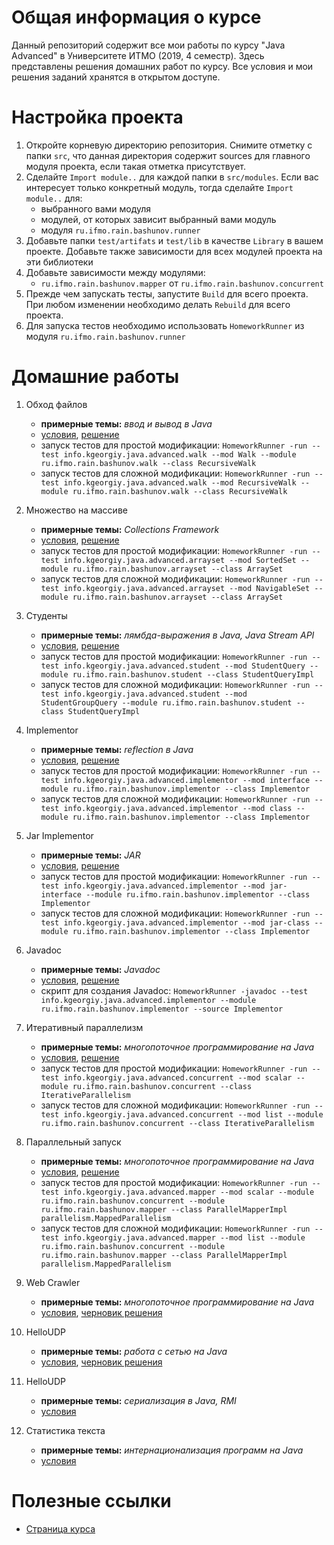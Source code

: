 # Общая информация о курсе

Данный репозиторий содержит все мои работы по курсу "Java Advanced" в Университете ИТМО (2019, 4 семестр). Здесь представлены решения домашних работ по курсу. Все условия и мои решения заданий хранятся в открытом доступе.

# Настройка проекта

1. Откройте корневую директорию репозитория. Снимите отметку с папки `src`, что данная директория содержит sources для главного модуля проекта, если такая отметка присутствует.
2. Сделайте `Import module..` для каждой папки в `src/modules`. Если вас интересует только конкретный модуль, тогда сделайте `Import module..` для:
   * выбранного вами модуля
   * модулей, от которых зависит выбранный вами модуль
   * модуля `ru.ifmo.rain.bashunov.runner`
3. Добавьте папки `test/artifats` и `test/lib` в качестве `Library` в вашем проекте. Добавьте также зависимости для всех модулей проекта на эти библиотеки
4. Добавьте зависимости между модулями:
   * `ru.ifmo.rain.bashunov.mapper` от `ru.ifmo.rain.bashunov.concurrent`
5. Прежде чем запускать тесты, запустите `Build` для всего проекта. При любом изменении необходимо делать `Rebuild` для всего проекта.
6. Для запуска тестов необходимо использовать `HomeworkRunner` из модуля `ru.ifmo.rain.bashunov.runner`

# Домашние работы

1. Обход файлов

   * **примерные темы:** _ввод и вывод в Java_
   * [условия](src/modules/ru.ifmo.rain.bashunov.walk/tasks.md), [решение](src/modules/ru.ifmo.rain.bashunov.walk)
   * запуск тестов для простой модификации:
     `HomeworkRunner -run --test info.kgeorgiy.java.advanced.walk --mod Walk --module ru.ifmo.rain.bashunov.walk --class RecursiveWalk`
   * запуск тестов для сложной модификации:
     `HomeworkRunner -run --test info.kgeorgiy.java.advanced.walk --mod RecursiveWalk --module ru.ifmo.rain.bashunov.walk --class RecursiveWalk`

2. Множество на массиве

   * **примерные темы:** _Collections Framework_
   * [условия](src/modules/ru.ifmo.rain.bashunov.arrayset/tasks.md), [решение](src/modules/ru.ifmo.rain.bashunov.arrayset)
   * запуск тестов для простой модификации:
     `HomeworkRunner -run --test info.kgeorgiy.java.advanced.arrayset --mod SortedSet --module ru.ifmo.rain.bashunov.arrayset --class ArraySet`
   * запуск тестов для сложной модификации:
     `HomeworkRunner -run --test info.kgeorgiy.java.advanced.arrayset --mod NavigableSet --module ru.ifmo.rain.bashunov.arrayset --class ArraySet`

3. Студенты

   * **примерные темы:** _лямбда-выражения в Java, Java Stream API_
   * [условия](src/modules/ru.ifmo.rain.bashunov.student/tasks.md), [решение](src/modules/ru.ifmo.rain.bashunov.student)
   * запуск тестов для простой модификации:
     `HomeworkRunner -run --test info.kgeorgiy.java.advanced.student --mod StudentQuery --module ru.ifmo.rain.bashunov.student --class StudentQueryImpl`
   * запуск тестов для сложной модификации:
     `HomeworkRunner -run --test info.kgeorgiy.java.advanced.student --mod StudentGroupQuery --module ru.ifmo.rain.bashunov.student --class StudentQueryImpl`

4. Implementor

   * **примерные темы:** _reflection в Java_
   * [условия](src/modules/ru.ifmo.rain.bashunov.implementor/tasks.md), [решение](src/modules/ru.ifmo.rain.bashunov.implementor)
   * запуск тестов для простой модификации:
     `HomeworkRunner -run --test info.kgeorgiy.java.advanced.implementor --mod interface --module ru.ifmo.rain.bashunov.implementor --class Implementor`
   * запуск тестов для сложной модификации:
     `HomeworkRunner -run --test info.kgeorgiy.java.advanced.implementor --mod class --module ru.ifmo.rain.bashunov.implementor --class Implementor`

5. Jar Implementor

   * **примерные темы:** _JAR_
   * [условия](src/modules/ru.ifmo.rain.bashunov.implementor/tasks.md), [решение](src/modules/ru.ifmo.rain.bashunov.implementor)
   * запуск тестов для простой модификации:
     `HomeworkRunner -run --test info.kgeorgiy.java.advanced.implementor --mod jar-interface --module ru.ifmo.rain.bashunov.implementor --class Implementor`
   * запуск тестов для сложной модификации:
     `HomeworkRunner -run --test info.kgeorgiy.java.advanced.implementor --mod jar-class --module ru.ifmo.rain.bashunov.implementor --class Implementor`

6. Javadoc

   * **примерные темы:** _Javadoc_
   * [условия](src/modules/ru.ifmo.rain.bashunov.implementor/tasks.md), [решение](src/modules/ru.ifmo.rain.bashunov.implementor)
   * скрипт для создания Javadoc:
     `HomeworkRunner -javadoc --test info.kgeorgiy.java.advanced.implementor --module ru.ifmo.rain.bashunov.implementor --source Implementor`

7. Итеративный параллелизм

   * **примерные темы:** _многопоточное программирование на Java_
   * [условия](src/modules/ru.ifmo.rain.bashunov.concurrent/tasks.md), [решение](src/modules/ru.ifmo.rain.bashunov.concurrent)
   * запуск тестов для простой модификации:
     `HomeworkRunner -run --test info.kgeorgiy.java.advanced.concurrent --mod scalar --module ru.ifmo.rain.bashunov.concurrent --class IterativeParallelism`
   * запуск тестов для сложной модификации:
     `HomeworkRunner -run --test info.kgeorgiy.java.advanced.concurrent --mod list --module ru.ifmo.rain.bashunov.concurrent --class IterativeParallelism`

8. Параллельный запуск

   * **примерные темы:** _многопоточное программирование на Java_
   * [условия](src/modules/ru.ifmo.rain.bashunov.mapper/tasks.md), [решение](src/modules/ru.ifmo.rain.bashunov.mapper)
   * запуск тестов для простой модификации:
     `HomeworkRunner -run --test info.kgeorgiy.java.advanced.mapper --mod scalar --module ru.ifmo.rain.bashunov.concurrent --module ru.ifmo.rain.bashunov.mapper --class ParallelMapperImpl parallelism.MappedParallelism`
   * запуск тестов для сложной модификации:
     `HomeworkRunner -run --test info.kgeorgiy.java.advanced.mapper --mod list --module ru.ifmo.rain.bashunov.concurrent --module ru.ifmo.rain.bashunov.mapper --class ParallelMapperImpl parallelism.MappedParallelism`

9. Web Crawler

   * **примерные темы:** _многопоточное программирование на Java_
   * [условия](src/modules/ru.ifmo.rain.bashunov.crawler/tasks.md), [черновик решения](src/modules/ru.ifmo.rain.bashunov.crawler)

10. HelloUDP

    * **примерные темы:** _работа с сетью на Java_
    * [условия](src/modules/ru.ifmo.rain.bashunov.hello/tasks.md), [черновик решения](src/modules/ru.ifmo.rain.bashunov.hello)

11. HelloUDP

    * **примерные темы:** _сериализация в Java, RMI_
    * [условия](src/modules/ru.ifmo.rain.bashunov.bank/tasks.md)

12. Статистика текста

    * **примерные темы:** _интернационализация программ на Java_
    * [условия](src/modules/ru.ifmo.rain.bashunov.i18n/tasks.md)


# Полезные ссылки

* [Страница курса](http://www.kgeorgiy.info/courses/java-advanced/)
